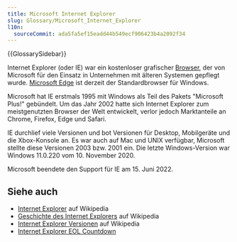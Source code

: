 ```yaml
---
title: Microsoft Internet Explorer
slug: Glossary/Microsoft_Internet_Explorer
l10n:
  sourceCommit: ada5fa5ef15eadd44b549ecf906423b4a2092f34
---
```


{{GlossarySidebar}}

Internet Explorer (oder IE) war ein kostenloser grafischer [Browser](/de/docs/Glossary/browser), der von Microsoft für den Einsatz in Unternehmen mit älteren Systemen gepflegt wurde. [Microsoft Edge](/de/docs/Glossary/Microsoft_Edge) ist derzeit der Standardbrowser für Windows.

Microsoft hat IE erstmals 1995 mit Windows als Teil des Pakets "Microsoft Plus!" gebündelt. Um das Jahr 2002 hatte sich Internet Explorer zum meistgenutzten Browser der Welt entwickelt, verlor jedoch Marktanteile an Chrome, Firefox, Edge und Safari.

IE durchlief viele Versionen und bot Versionen für Desktop, Mobilgeräte und die Xbox-Konsole an. Es war auch auf Mac und UNIX verfügbar, Microsoft stellte diese Versionen 2003 bzw. 2001 ein. Die letzte Windows-Version war Windows 11.0.220 vom 10. November 2020.

Microsoft beendete den Support für IE am 15. Juni 2022.

## Siehe auch

- [Internet Explorer](https://en.wikipedia.org/wiki/Internet_Explorer) auf Wikipedia
- [Geschichte des Internet Explorers](https://en.wikipedia.org/wiki/History_of_Internet_Explorer) auf Wikipedia
- [Internet Explorer Versionen](https://en.wikipedia.org/wiki/Internet_Explorer_versions) auf Wikipedia
- [Internet Explorer EOL Countdown](https://death-to-ie11.com/)

